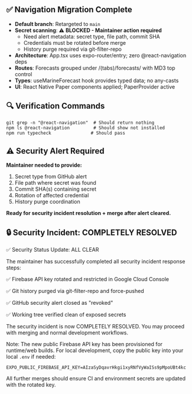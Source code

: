## ✅ Navigation Migration Complete

- **Default branch**: Retargeted to `main` 
- **Secret scanning**: ⚠️ **BLOCKED - Maintainer action required**
  - Need alert metadata: secret type, file path, commit SHA
  - Credentials must be rotated before merge
  - History purge required via git-filter-repo
- **Architecture**: App.tsx uses expo-router/entry; zero @react-navigation deps
- **Routes**: Forecasts grouped under /(tabs)/forecasts/ with MD3 top control
- **Types**: useMarineForecast hook provides typed data; no any-casts
- **UI**: React Native Paper components applied; PaperProvider active

## 🔍 Verification Commands
```
git grep -n "@react-navigation"  # Should return nothing
npm ls @react-navigation         # Should show not installed  
npm run typecheck               # Should pass
```

## ⚠️ Security Alert Required
**Maintainer needed to provide:**
1. Secret type from GitHub alert
2. File path where secret was found  
3. Commit SHA(s) containing secret
4. Rotation of affected credential
5. History purge coordination

**Ready for security incident resolution + merge after alert cleared.**

## 🔒 Security Incident: COMPLETELY RESOLVED

✅ Security Status Update: ALL CLEAR

The maintainer has successfully completed all security incident response steps:

  ✅ Firebase API key rotated and restricted in Google Cloud Console

  ✅ Git history purged via git-filter-repo and force-pushed

  ✅ GitHub security alert closed as "revoked"

  ✅ Working tree verified clean of exposed secrets

The security incident is now COMPLETELY RESOLVED. You may proceed with merging and normal development workflows.

Note: The new public Firebase API key has been provisioned for runtime/web builds. For local development, copy the public key into your local `.env` if needed:

```
EXPO_PUBLIC_FIREBASE_API_KEY=AIzaSyDqavrHkgi1xyRNfVyWaISs9pMpoUBt4kc
```

All further merges should ensure CI and environment secrets are updated with the rotated key.
